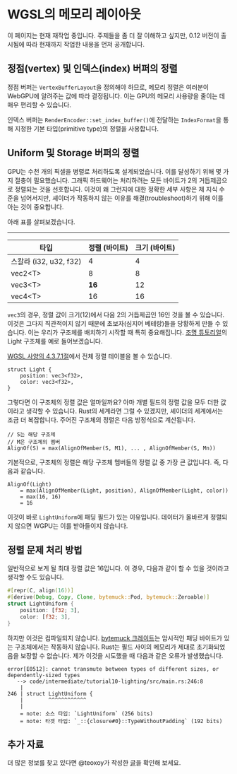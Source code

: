 # WGSL의 메모리 레이아웃

<div class="warn">

이 페이지는 현재 재작업 중입니다. 주제들을 좀 더 잘 이해하고 싶지만, 0.12 버전이 출시됨에 따라 현재까지 작업한 내용을 먼저 공개합니다.

</div>

## 정점(vertex) 및 인덱스(index) 버퍼의 정렬

정점 버퍼는 `VertexBufferLayout`을 정의해야 하므로, 메모리 정렬은 여러분이 WebGPU에 알려주는 값에 따라 결정됩니다. 이는 GPU의 메모리 사용량을 줄이는 데 매우 편리할 수 있습니다.

인덱스 버퍼는 `RenderEncoder::set_index_buffer()`에 전달하는 `IndexFormat`을 통해 지정한 기본 타입(primitive type)의 정렬을 사용합니다.

## Uniform 및 Storage 버퍼의 정렬

GPU는 수천 개의 픽셀을 병렬로 처리하도록 설계되었습니다. 이를 달성하기 위해 몇 가지 절충이 필요했습니다. 그래픽 하드웨어는 처리하려는 모든 바이트가 2의 거듭제곱으로 정렬되는 것을 선호합니다. 이것이 왜 그런지에 대한 정확한 세부 사항은 제 지식 수준을 넘어서지만, 셰이더가 작동하지 않는 이유를 해결(troubleshoot)하기 위해 이를 아는 것이 중요합니다.

<!-- 메모리 내 인스턴스 위치의 주소는 해당 인스턴스의 정렬 값의 배수여야 합니다. 일반적으로 정렬 값은 크기와 같습니다. 예외는 vec3, 구조체, 배열입니다. vec3는 vec4가 되도록 패딩(padding)이 추가되는데, 이는 마지막 요소를 사용하지 않는 vec4처럼 동작한다는 것을 의미합니다. -->

아래 표를 살펴보겠습니다.

---------------------------------------------------------------
| 타입                   | 정렬 (바이트)      | 크기 (바이트) |
|------------------------|--------------------|---------------|
| 스칼라 (i32, u32, f32) |                  4 |             4 |
| vec2&lt;T&gt;          |                  8 |             8 |
| vec3&lt;T&gt;          |             **16** |            12 |
| vec4&lt;T&gt;          |                 16 |            16 |

`vec3`의 경우, 정렬 값이 크기(12)에서 다음 2의 거듭제곱인 16인 것을 볼 수 있습니다. 이것은 그다지 직관적이지 않기 때문에 초보자(심지어 베테랑)들을 당황하게 만들 수 있습니다. 이는 우리가 구조체를 배치하기 시작할 때 특히 중요해집니다. [조명 튜토리얼](../../intermediate/tutorial10-lighting/#seeing-the-light)의 Light 구조체를 예로 들어보겠습니다.

[WGSL 사양의 4.3.7.1절](https://www.w3.org/TR/WGSL/#alignment-and-size)에서 전체 정렬 테이블을 볼 수 있습니다.

```wgsl
struct Light {
    position: vec3<f32>,
    color: vec3<f32>,
}
```

그렇다면 이 구조체의 정렬 값은 얼마일까요? 아마 개별 필드의 정렬 값을 모두 더한 값이라고 생각할 수 있습니다. Rust의 세계라면 그럴 수 있겠지만, 셰이더의 세계에서는 조금 더 복잡합니다. 주어진 구조체의 정렬은 다음 방정식으로 계산됩니다.

```
// S는 해당 구조체
// M은 구조체의 멤버
AlignOf(S) = max(AlignOfMember(S, M1), ... , AlignOfMember(S, Mn))
```

기본적으로, 구조체의 정렬은 해당 구조체 멤버들의 정렬 값 중 가장 큰 값입니다. 즉, 다음과 같습니다.

```
AlignOf(Light) 
    = max(AlignOfMember(Light, position), AlignOfMember(Light, color))
    = max(16, 16)
    = 16
```

이것이 바로 `LightUniform`에 패딩 필드가 있는 이유입니다. 데이터가 올바르게 정렬되지 않으면 WGPU는 이를 받아들이지 않습니다.

## 정렬 문제 처리 방법

일반적으로 보게 될 최대 정렬 값은 16입니다. 이 경우, 다음과 같이 할 수 있을 것이라고 생각할 수도 있습니다.

```rust
#[repr(C, align(16))]
#[derive(Debug, Copy, Clone, bytemuck::Pod, bytemuck::Zeroable)]
struct LightUniform {
    position: [f32; 3],
    color: [f32; 3],
}
```

하지만 이것은 컴파일되지 않습니다. [bytemuck 크레이트](https://docs.rs/bytemuck/)는 암시적인 패딩 바이트가 있는 구조체에서는 작동하지 않습니다. Rust는 필드 사이의 메모리가 제대로 초기화되었음을 보장할 수 없습니다. 제가 이것을 시도했을 때 다음과 같은 오류가 발생했습니다.

```
error[E0512]: cannot transmute between types of different sizes, or dependently-sized types
   --> code/intermediate/tutorial10-lighting/src/main.rs:246:8
    |
246 | struct LightUniform {
    |        ^^^^^^^^^^^^
    |
    = note: 소스 타입: `LightUniform` (256 bits)
    = note: 타겟 타입: `_::{closure#0}::TypeWithoutPadding` (192 bits)
```

## 추가 자료

더 많은 정보를 찾고 있다면 @teoxoy가 작성한 [글](https://gist.github.com/teoxoy/936891c16c2a3d1c3c5e7204ac6cd76c)을 확인해 보세요.
